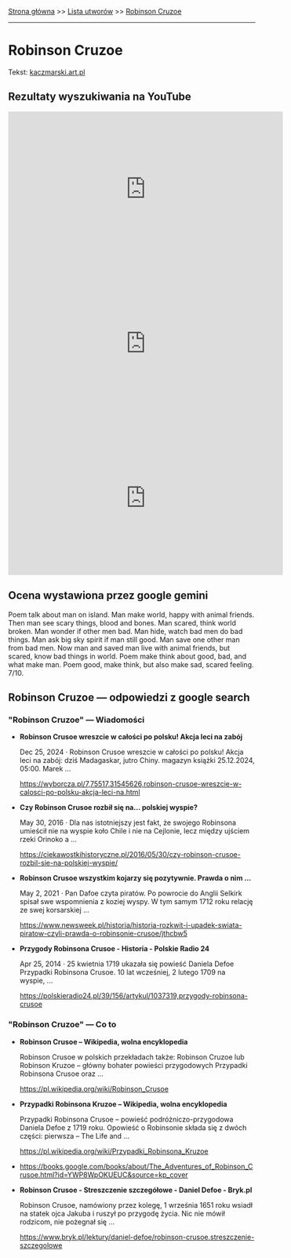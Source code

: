 [Strona główna](../index.md) >> [Lista utworów](../list.md) >> [Robinson Cruzoe](514.md)

---

# Robinson Cruzoe

Tekst: [kaczmarski.art.pl](https://www.kaczmarski.art.pl/tworczosc/wiersze/robinson-cruzoe/)

## Rezultaty wyszukiwania na YouTube

<iframe width="560" height="315" src="https://www.youtube.com/embed/coVOhva_eno?si=IdontcarewhotheIRSsendsImnotpayingtaxes" title="YouTube video player" frameborder="0" allow="accelerometer; autoplay; clipboard-write; encrypted-media; gyroscope; picture-in-picture; web-share" referrerpolicy="strict-origin-when-cross-origin" allowfullscreen></iframe>

<iframe width="560" height="315" src="https://www.youtube.com/embed/T4pt4woHTKw?si=IdontcarewhotheIRSsendsImnotpayingtaxes" title="YouTube video player" frameborder="0" allow="accelerometer; autoplay; clipboard-write; encrypted-media; gyroscope; picture-in-picture; web-share" referrerpolicy="strict-origin-when-cross-origin" allowfullscreen></iframe>

<iframe width="560" height="315" src="https://www.youtube.com/embed/ZY7om85JEBU?si=IdontcarewhotheIRSsendsImnotpayingtaxes" title="YouTube video player" frameborder="0" allow="accelerometer; autoplay; clipboard-write; encrypted-media; gyroscope; picture-in-picture; web-share" referrerpolicy="strict-origin-when-cross-origin" allowfullscreen></iframe>

## Ocena wystawiona przez google gemini

Poem talk about man on island. Man make world, happy with animal friends. Then man see scary things, blood and bones. Man scared, think world broken. Man wonder if other men bad. Man hide, watch bad men do bad things. Man ask big sky spirit if man still good. Man save one other man from bad men. Now man and saved man live with animal friends, but scared, know bad things in world. Poem make think about good, bad, and what make man. Poem good, make think, but also make sad, scared feeling. 7/10.


## Robinson Cruzoe — odpowiedzi z google search

### "Robinson Cruzoe" — Wiadomości

- **Robinson Crusoe wreszcie w całości po polsku! Akcja leci na zabój**

    Dec 25, 2024  ·  Robinson Crusoe wreszcie w całości po polsku! Akcja leci na zabój: dziś Madagaskar, jutro Chiny. magazyn książki 25.12.2024, 05:00. Marek ... 

   <https://wyborcza.pl/7,75517,31545626,robinson-crusoe-wreszcie-w-calosci-po-polsku-akcja-leci-na.html>
- **Czy Robinson Crusoe rozbił się na… polskiej wyspie?**

    May 30, 2016  ·  Dla nas istotniejszy jest fakt, że swojego Robinsona umieścił nie na wyspie koło Chile i nie na Cejlonie, lecz między ujściem rzeki Orinoko a ... 

   <https://ciekawostkihistoryczne.pl/2016/05/30/czy-robinson-crusoe-rozbil-sie-na-polskiej-wyspie/>
- **Robinson Crusoe wszystkim kojarzy się pozytywnie. Prawda o nim ...**

    May 2, 2021  ·  Pan Dafoe czyta piratów. Po powrocie do Anglii Selkirk spisał swe wspomnienia z koziej wyspy. W tym samym 1712 roku relację ze swej korsarskiej ... 

   <https://www.newsweek.pl/historia/historia-rozkwit-i-upadek-swiata-piratow-czyli-prawda-o-robinsonie-crusoe/jthcbw5>
- **Przygody Robinsona Crusoe - Historia - Polskie Radio 24**

    Apr 25, 2014  ·  25 kwietnia 1719 ukazała się powieść Daniela Defoe Przypadki Robinsona Crusoe. 10 lat wcześniej, 2 lutego 1709 na wyspie, ... 

   <https://polskieradio24.pl/39/156/artykul/1037319,przygody-robinsona-crusoe>

### "Robinson Cruzoe" — Co to

- **Robinson Crusoe – Wikipedia, wolna encyklopedia**

    Robinson Crusoe w polskich przekładach także: Robinson Cruzoe lub Robinson Kruzoe – główny bohater powieści przygodowych Przypadki Robinsona Crusoe oraz ... 

   <https://pl.wikipedia.org/wiki/Robinson_Crusoe>
- **Przypadki Robinsona Kruzoe – Wikipedia, wolna encyklopedia**

    Przypadki Robinsona Crusoe – powieść podróżniczo-przygodowa Daniela Defoe z 1719 roku. Opowieść o Robinsonie składa się z dwóch części: pierwsza – The Life and ... 

   <https://pl.wikipedia.org/wiki/Przypadki_Robinsona_Kruzoe>
- <https://books.google.com/books/about/The_Adventures_of_Robinson_Crusoe.html?id=YWP8WpOKUEUC&source=kp_cover>
- **Robinson Crusoe - Streszczenie szczegółowe - Daniel Defoe - Bryk.pl**

    Robinson Crusoe, namówiony przez kolegę, 1 września 1651 roku wsiadł na statek ojca Jakuba i ruszył po przygodę życia. Nic nie mówił rodzicom, nie pożegnał się ... 

   <https://www.bryk.pl/lektury/daniel-defoe/robinson-crusoe.streszczenie-szczegolowe>

